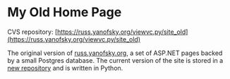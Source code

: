 My Old Home Page
================

CVS repository: [https://russ.yanofsky.org/viewvc.py/site_old](https://russ.yanofsky.org/viewvc.py/site_old)

The original version of [russ.yanofsky.org](https://russ.yanofsky.org), a set
of ASP.NET pages backed by a small Postgres database. The current version of
the site is stored in a [new
repository](https://russ.yanofsky.org/viewvc.py/site) and is written in Python.

